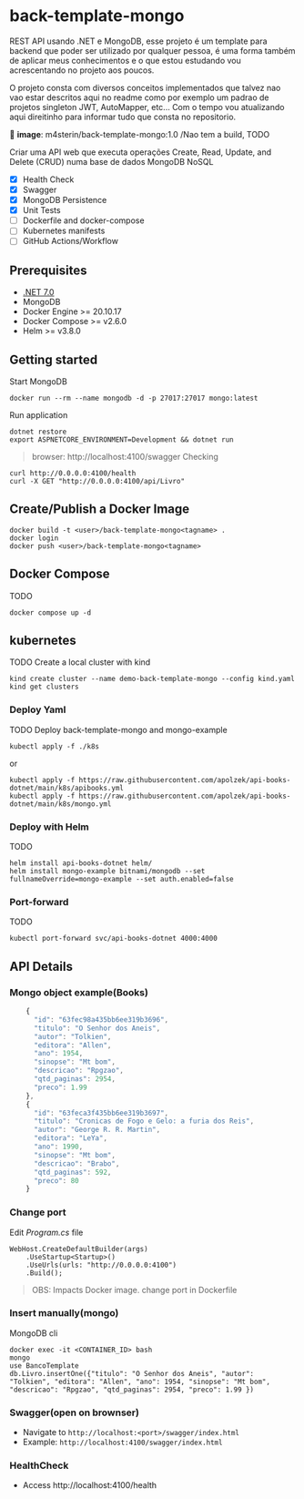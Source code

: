 # back-template-mongo

REST API usando .NET e MongoDB, esse projeto é um template para backend que poder ser utilizado por qualquer pessoa, é uma forma também de aplicar meus conhecimentos e o que estou estudando vou acrescentando no projeto aos poucos.

O projeto consta com diversos conceitos implementados que talvez nao vao estar descritos aqui no readme como por exemplo um padrao de projetos singleton JWT, AutoMapper, etc... Com o tempo vou atualizando aqui direitinho para informar tudo que consta no repositorio.

:whale2: **image**: m4sterin/back-template-mongo:1.0 /Nao tem a build, TODO

Criar uma API web que executa operações Create, Read, Update, and Delete (CRUD) numa base de dados MongoDB NoSQL

- [x] Health Check
- [x] Swagger
- [x] MongoDB Persistence 
- [x] Unit Tests
- [ ] Dockerfile and docker-compose
- [ ] Kubernetes manifests
- [ ] GitHub Actions/Workflow

## Prerequisites

- [.NET 7.0](https://dotnet.microsoft.com/download)
- MongoDB
- Docker Engine >= 20.10.17 
- Docker Compose >= v2.6.0
- Helm >= v3.8.0

## Getting started

Start MongoDB
```
docker run --rm --name mongodb -d -p 27017:27017 mongo:latest 
```

Run application
```
dotnet restore
export ASPNETCORE_ENVIRONMENT=Development && dotnet run
```
> browser: http://localhost:4100/swagger
Checking
```
curl http://0.0.0.0:4100/health
curl -X GET "http://0.0.0.0:4100/api/Livro"
```

## Create/Publish a Docker Image

```
docker build -t <user>/back-template-mongo<tagname> .
docker login
docker push <user>/back-template-mongo<tagname>
```

## Docker Compose
TODO
```
docker compose up -d
```

## kubernetes
TODO
Create a local cluster with kind
```
kind create cluster --name demo-back-template-mongo --config kind.yaml
kind get clusters
```

### Deploy Yaml
TODO
Deploy back-template-mongo and mongo-example
```
kubectl apply -f ./k8s
```

or
```
kubectl apply -f https://raw.githubusercontent.com/apolzek/api-books-dotnet/main/k8s/apibooks.yml
kubectl apply -f https://raw.githubusercontent.com/apolzek/api-books-dotnet/main/k8s/mongo.yml
```

### Deploy with Helm
TODO
```
helm install api-books-dotnet helm/
helm install mongo-example bitnami/mongodb --set fullnameOverride=mongo-example --set auth.enabled=false
```

### Port-forward
TODO
```
kubectl port-forward svc/api-books-dotnet 4000:4000
```

## API Details

### Mongo object example(Books)

```javascript
    {
      "id": "63fec98a435bb6ee319b3696",
      "titulo": "O Senhor dos Aneis",
      "autor": "Tolkien",
      "editora": "Allen",
      "ano": 1954,
      "sinopse": "Mt bom",
      "descricao": "Rpgzao",
      "qtd_paginas": 2954,
      "preco": 1.99
    },
    {
      "id": "63feca3f435bb6ee319b3697",
      "titulo": "Cronicas de Fogo e Gelo: a furia dos Reis",
      "autor": "George R. R. Martin",
      "editora": "LeYa",
      "ano": 1990,
      "sinopse": "Mt bom",
      "descricao": "Brabo",
      "qtd_paginas": 592,
      "preco": 80
    }
```

### Change port

Edit *Program.cs* file
```
WebHost.CreateDefaultBuilder(args)
    .UseStartup<Startup>()
    .UseUrls(urls: "http://0.0.0.0:4100")
    .Build();
```
> OBS: Impacts Docker image. change port in Dockerfile
### Insert manually(mongo)

MongoDB cli
```
docker exec -it <CONTAINER_ID> bash
mongo
use BancoTemplate
db.Livro.insertOne({"titulo": "O Senhor dos Aneis", "autor": "Tolkien", "editora": "Allen", "ano": 1954, "sinopse": "Mt bom", "descricao": "Rpgzao", "qtd_paginas": 2954, "preco": 1.99 })
```

### Swagger(open on brownser)

  - Navigate to `http://localhost:<port>/swagger/index.html`
  - Example: `http://localhost:4100/swagger/index.html`

### HealthCheck

  - Access http://localhost:4100/health
